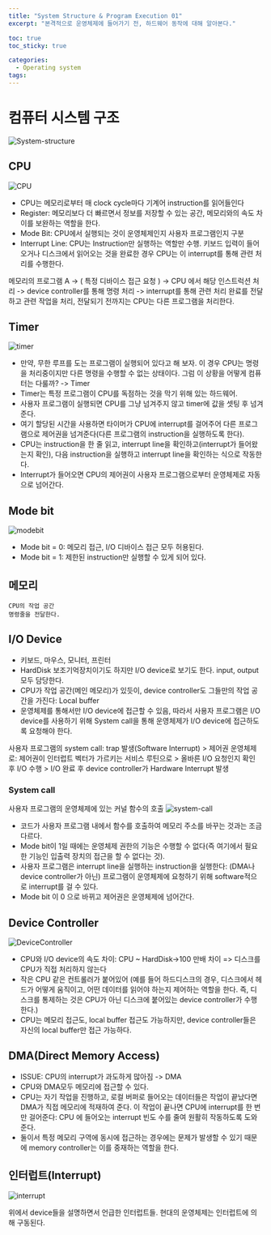 ```yaml
---
title: "System Structure & Program Execution 01"
excerpt: "본격적으로 운영체제에 들어가기 전, 하드웨어 동작에 대해 알아본다."

toc: true
toc_sticky: true

categories:
  - Operating system
tags:
---
```

# 컴퓨터 시스템 구조
![System-structure](https://onedrive.live.com/embed?resid=C4F97B3B64AE3E7A%216635&authkey=%21AAklKiqewBBcNUw&width=442&height=334)

## CPU
![CPU](https://onedrive.live.com/embed?resid=C4F97B3B64AE3E7A%216613&authkey=%21AERuDg09KF-ea8o&width=116&height=86)

- CPU는 메모리로부터 매 clock cycle마다 기계어 instruction를 읽어들인다
- Register: 메모리보다 더 빠르면서 정보를 저장할 수 있는 공간, 메모리와의 속도 차이를 보완하는 역할을 한다.
- Mode Bit: CPU에서 실행되는 것이 운영체제인지 사용자 프로그램인지 구분
- Interrupt Line: CPU는 Instruction만 실행하는 역할만 수행. 키보드 입력이 들어오거나 디스크에서 읽어오는 것을 완료한 경우 CPU는 이 interrupt를 통해 관련 처리를 수행한다.

메모리의 프로그램 A -> ( 특정 디바이스 접근 요청 ) -> CPU 에서 해당 인스트럭션 처리 -> device controller를 통해 명령 처리 -> interrupt를 통해 관련 처리 완료를 전달하고 관련 작업을 처리, 전달되기 전까지는 CPU는 다른 프로그램을 처리한다.

## Timer
![timer](https://onedrive.live.com/embed?resid=C4F97B3B64AE3E7A%216636&authkey=%21ANDyWYI_AvK3IQU&width=663&height=382)

- 만약, 무한 루프를 도는 프로그램이 실행되어 있다고 해 보자. 이 경우 CPU는 명령을 처리중이지만 다른 명령을 수행할 수 없는 상태이다. 그럼 이 상황을 어떻게 컴퓨터는 다룰까? -> Timer
- Timer는 특정 프로그램이 CPU를 독점하는 것을 막기 위해 있는 하드웨어.
- 사용자 프로그램이 실행되면 CPU를 그냥 넘겨주지 않고 timer에 값을 셋팅 후 넘겨준다.
- 여기 할당된 시간을 사용하면 타이머가 CPU에 interrupt를 걸어주어 다른 프로그램으로 제어권을 넘겨준다(다른 프로그램의 instruction을 실행하도록 한다).
- CPU는 instruction을 한 줄 읽고, interrupt line을 확인하고(interrupt가 들어왔는지 확인), 다음 instruction을 실행하고 interrupt line을 확인하는 식으로 작동한다.
- Interrupt가 들어오면 CPU의 제어권이 사용자 프로그램으로부터 운영체제로 자동으로 넘어간다.

## Mode bit
![modebit](https://onedrive.live.com/embed?resid=C4F97B3B64AE3E7A%216625&authkey=%21AHJwH6kkTPwIWWs&width=508&height=417)

- Mode bit = 0: 메모리 접근, I/O 디바이스 접근 모두 허용된다.
- Mode bit = 1: 제한된 instruction만 실행할 수 있게 되어 있다.


## 메모리
    CPU의 작업 공간
    명령줄을 전달한다.

## I/O Device

- 키보드, 마우스, 모니터, 프린터
- HardDisk 보조기억장치이기도 하지만 I/O device로 보기도 한다. input, output 모두 담당한다.
- CPU가 작업 공간(메인 메모리)가 있듯이, device controller도 그들만의 작업 공간을 가진다: Local buffer
- 운영체제를 통해서만 I/O device에 접근할 수 있음, 따라서 사용자 프로그램은 I/O device를 사용하기 위해 System call을 통해 운영체제가 I/O device에 접근하도록 요청해야 한다.

사용자 프로그램의 system call: trap 발생(Software Interrupt) > 제어권 운영체제로: 제어권이 인터럽트 벡터가 가르키는 서비스 루틴으로 > 올바른 I/O 요청인지 확인 후 I/O 수행 > I/O 완료 후 device controller가 Hardware Interrupt 발생

### System call
사용자 프로그램의 운영체제에 있는 커널 함수의 호출
![system-call](https://onedrive.live.com/embed?resid=C4F97B3B64AE3E7A%216634&authkey=%21AArKalEuo8BL5iE&width=246&height=187)

- 코드가 사용자 프로그램 내에서 함수를 호출하여 메모리 주소를 바꾸는 것과는 조금 다르다.
- Mode bit이 1일 때에는 운영체제 권한의 기능은 수행할 수 없다(즉 여기에서 필요한 기능인 입출력 장치의 접근을 할 수 없다는 것).
- 사용자 프로그램은 interrupt line을 실행하는 instruction을 실행한다: (DMA나 device controller가 아닌) 프로그램이 운영체제에 요청하기 위해 software적으로 interrupt를 걸 수 있다.
- Mode bit 이 0 으로 바뀌고 제어권은 운영체제에 넘어간다.

## Device Controller
![DeviceController](https://onedrive.live.com/embed?resid=C4F97B3B64AE3E7A%216629&authkey=%21AB-hjHXwgOGJh0c&width=522&height=414)
- CPU와 I/O device의 속도 차이: CPU ~ HardDisk->100 만배 차이 => 디스크를 CPU가 직접 처리하지 않는다
- 작은 CPU 같은 컨트롤러가 붙어있어 (예를 들어 하드디스크의 경우, 디스크에서 헤드가 어떻게 움직이고, 어떤 데이터를 읽어야 하는지 제어하는 역할을 한다. 즉, 디스크를 통제하는 것은 CPU가 아닌 디스크에 붙어있는 device controller가 수행한다.)
- CPU는 메모리 접근도, local buffer 접근도 가능하지만, device controller들은 자신의 local buffer만 접근 가능하다.

## DMA(Direct Memory Access)

- ISSUE: CPU의 interrupt가 과도하게 많아짐 -> DMA
- CPU와 DMA모두 메모리에 접근할 수 있다.
- CPU는 자기 작업을 진행하고, 로컬 버퍼로 들어오는 데이터들은 작업이 끝났다면 DMA가 직접 메모리에 적재하여 준다. 이 작업이 끝나면 CPU에 interrupt를 한 번만 걸어준다: CPU 에 들어오는 interrupt 빈도 수를 줄여 원활히 작동하도록 도와준다.
- 둘이서 특정 메모리 구역에 동시에 접근하는 경우에는 문제가 발생할 수 있기 때문에 memory controller는 이를 중재하는 역할을 한다.

## 인터럽트(Interrupt)
![interrupt](https://onedrive.live.com/embed?resid=C4F97B3B64AE3E7A%216632&authkey=%21AJGrqOrBWbMZNE4&width=514&height=387)

위에서 device들을 설명하면서 언급한 인터럽트들. 현대의 운영체제는 인터럽트에 의해 구동된다.
